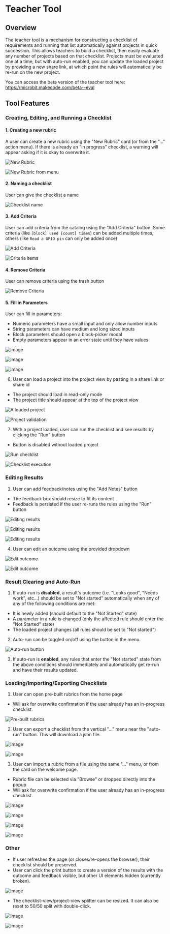 # Teacher Tool

## Overview

The teacher tool is a mechanism for constructing a checklist of requirements and running that list automatically against projects in quick succession. This allows teachers to build a checklist, then easily evaluate any number of projects based on that checklist. Projects must be evaluated one at a time, but with auto-run enabled, you can update the loaded project by providing a new share link, at which point the rules will automatically be re-run on the new project.

You can access the beta version of the teacher tool here: https://microbit.makecode.com/beta--eval

## Tool Features

### Creating, Editing, and Running a Checklist

#### 1. Creating a new rubric

A user can create a new rubric using the "New Rubric" card (or from the "..." action menu). If there is already an "in progress" checklist, a warning will appear asking if it is okay to overwrite it.

![New Rubric](/static/teachertool/new-rubric.png)

![New Rubric from menu](/static/teachertool/new-rubric-from-menu.png)

#### 2. Naming a checklist

User can give the checklist a name

![Checklist name](/static/teachertool/checklist-name.png)

#### 3. Add Criteria

User can add criteria from the catalog using the "Add Criteria" button. Some criteria (like `[block] used [count] times`) can be added multiple times, others (like `Read a GPIO pin` can only be added once)
      
![Add Criteria](/static/teachertool/add-criteria.png)

![Criteria items](/static/teachertool/criteria-items.png)

#### 4. Remove Criteria

User can remove criteria using the trash button

![Remove Criteria](/static/teachertool/remove-criteria.png)

#### 5. Fill in Parameters

User can fill in parameters:

- Numeric parameters have a small input and only allow number inputs
- String parameters can have medium and long sized inputs
- Block parameters should open a block-picker modal
- Empty parameters appear in an error state until they have values
      
![image](/static/teachertool/parameters-1.png)

![image](/static/teachertool/parameters-2.png)
      
![image](/static/teachertool/parameters-3.png)

6. User can load a project into the project view by pasting in a share link or share id

- The project should load in read-only mode
- The project title should appear at the top of the project view
   
![A loaded project](/static/teachertool/loaded-project.png)

![Project validation](/static/teachertool/validate-me.png)
      
7. With a project loaded, user can run the checklist and see results by clicking the "Run" button

- Button is disabled without loaded project

![Run checklist](/static/teachertool/run-checklist-button.png)

![Checklist execution](/static/teachertool/checklist-execution.png)

### Editing Results

1. User can add feedback/notes using the "Add Notes" button

- The feedback box should resize to fit its content
- Feedback is persisted if the user re-runs the rules using the "Run" button

![Editing results](/static/teachertool/editing-results-1.png)

![Editing results](/static/teachertool/editing-results-2.png)

![Editing results](/static/teachertool/editing-results-3.png)

4. User can edit an outcome using the provided dropdown
      
![Edit outcome](/static/teachertool/edit-outcome-1.png)

![Edit outcome](/static/teachertool/edit-outcome-2.png)
      
### Result Clearing and Auto-Run

1. If auto-run is **disabled**, a result's outcome (i.e. "Looks good", "Needs work", etc...) should be set to "Not started" automatically when any of any of the following conditions are met:
   
- It is newly added (should default to the "Not Started" state)
- A parameter in a rule is changed (only the affected rule should enter the "Not Started" state)
- The loaded project changes (all rules should be set to "Not started")
   
2. Auto-run can be toggled on/off using the button in the menu.
      
![Auto-run button](/static/teachertool/autorun-button.png)
      
3. If auto-run is **enabled**, any rules that enter the "Not started" state from the above conditions should immediately and automatically get re-run and have their results updated.

### Loading/Importing/Exporting Checklists

1. User can open pre-built rubrics from the home page

- Will ask for overwrite confirmation if the user already has an in-progress checklist.
      
![Pre-built rubrics](/static/teachertool/prebuilt-rubrics.png)
      
2. User can export a checklist from the vertical "..." menu near the "auto-run" button. This will download a json file.
      
![image](https://github.com/microsoft/pxt-microbit/assets/69657545/7718d1f3-1f17-4750-851a-41e24021f156)

![image](https://github.com/microsoft/pxt-microbit/assets/69657545/517838b7-27e9-4f60-bf17-8d720c179537)

3. User can import a rubric from a file using the same "..." menu, or from the card on the welcome page.

- Rubric file can be selected via "Browse" or dropped directly into the popup
- Will ask for overwrite confirmation if the user already has an in-progress checklist.
      
![image](https://github.com/microsoft/pxt-microbit/assets/69657545/f016b728-9165-4717-a7de-c9e496208602)

![image](https://github.com/microsoft/pxt-microbit/assets/69657545/61c94e3c-d9b2-4dfc-90a2-696139da3e20)

![image](https://github.com/microsoft/pxt-microbit/assets/69657545/4b33a8cc-0f33-411c-8bf4-144e3d72933d)

![image](https://github.com/microsoft/pxt-microbit/assets/69657545/35a76e51-4600-4c07-a72c-8b631aa7959f)
      
### Other

- If user refreshes the page (or closes/re-opens the browser), their checklist should be preserved.
- User can click the print button to create a version of the results with the outcome and feedback visible, but other UI elements hidden (currently broken).
      
![image](https://github.com/microsoft/pxt-microbit/assets/69657545/ba576cb1-94d3-4f44-b513-b8c389fb9a30)

- The checklist-view/project-view splitter can be resized. It can also be reset to 50/50 split with double-click.

![image](https://github.com/microsoft/pxt-microbit/assets/69657545/7954c412-6e16-4280-b205-f887c0cebbe9)

![image](https://github.com/microsoft/pxt-microbit/assets/69657545/42194fcc-6413-4b35-8c7b-fcfb506e99da)
